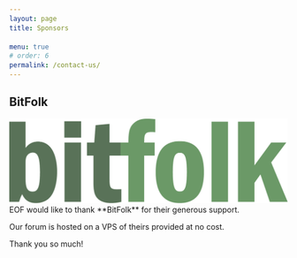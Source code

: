 ```yaml
---
layout: page
title: Sponsors

menu: true
# order: 6
permalink: /contact-us/
---
```


<link rel="stylesheet" href="/assets/css/custom.css">

## BitFolk
<a href="https://tools.bitfolk.com/wiki/Sponsored_hosting" target="_blank" class="eof-sponsor-logo">
  <img alt="BitFolk" src="/assets/img/bitfolk.png"/>
</a>
EOF would like to thank **BitFolk** for their generous support.

Our forum is hosted on a VPS of theirs provided at no cost.

Thank you so much!
